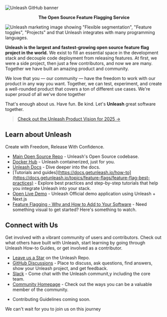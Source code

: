 ![Unleash GitHub banner](https://user-images.githubusercontent.com/18158596/196736157-b20a5fbf-74ac-47cd-a991-fe6e2d2bc960.png)

<p align="center">
<b>The Open Source Feature Flagging Service</b>
</p>

![Unleash marketing image showing "Flexible segmentation", "Feature toggles", "Projects" and that Unleash integrates with many programming languages.](https://user-images.githubusercontent.com/18158596/196740001-569c6951-e989-4f7e-b31b-def5c40fa2aa.png)

**Unleash is the largest and fastest-growing open source feature flag project in the world.** We exist to fill an essential space in the development stack and decouple code deployment from releasing features. At first, we were a side project, then just a few contributors, and now we are many. Together we have built an amazing product and community. 

We love that you — our community — have the freedom to work with our product in any way you want. Together, we can test, experiment, and create a well-rounded product that covers a ton of different use cases. We're super proud of all we've done together 

That's enough about us. Have fun. Be kind. Let's **Unleash** great software together. 

> [Check out the Unleash Product Vision for 2025 →](https://www.getunleash.io/product-vision)

## Learn about Unleash
Create with Freedom, Release With Confidence.

- [Main Open Source Repo](https://github.com/Unleash/unleash) - Unleash's Open Source codebase. 
- [Docker Hub](https://hub.docker.com/r/unleashorg/unleash-server) - Unleash containerized, just for you. 
- [Unleash Docs](https://docs.getunleash.io) - Dive deeper into the docs. 
- [Tutorials and guides](https://docs.getunleash.io/how-to](https://docs.getunleash.io/topics/feature-flags/feature-flag-best-practices) - Explore best practices and step-by-step tutorials that help you integrate Unleash into your stack.
- [Open Live Demo](https://www.getunleash.io/interactive-demo) - Unleash Official demo application using Unleash + Next.js
- [Feature Flagging - Why and How to Add to Your Software](https://youtu.be/-yHZ9uLVSp4) - Need something visual to get started? Here's something to watch. 

## Connect with Us

Get involved with a vibrant community of users and contributors. Check out what others have built with Unleash, start learning by going through Unleash How-to Guides, or get involved as a contributor.

- [Leave us a Star](https://github.com/Unleash/unleash) on the Unleash Repo. 
- [GitHub Discussions](https://github.com/Unleash/unleash/discussions) - Place to discuss, ask questions, find answers, show your Unleash project, and get feedback. 
- [Slack](https://unleash-community.slack.com/) -  Come chat with the Unleash communit,y including the core team. 
- [Community Homepage](https://www.getunleash.io/unleash-community) - Check out the ways you can be a valuable member of the community. 
<!-- - [Events at Unleash]() - Learn more about new Events for the Unleash Community.  -->
- Contributing Guidelines coming soon. 

We can't wait for you to join us on this journey 
